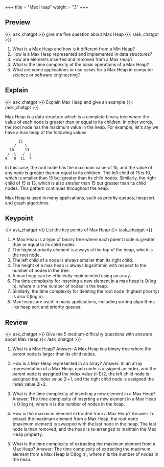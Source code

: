 +++
title = "Max Heap"
weight = "3"
+++
## Preview
{{< ask_chatgpt >}}
give me five question about Max Heap
{{< /ask_chatgpt >}}



1. What is a Max Heap and how is it different from a Min Heap?
2. How is a Max Heap represented and implemented in data structures?
3. How are elements inserted and removed from a Max Heap?
4. What is the time complexity of the basic operations of a Max Heap?
5. What are some applications or use cases for a Max Heap in computer science or software engineering?   

## Explain
{{< ask_chatgpt >}}
Explain Max Heap and give an example
{{< /ask_chatgpt >}}



Max Heap is a data structure which is a complete binary tree where the value of each node is greater than or equal to its children. In other words, the root node has the maximum value in the heap. For example, let's say we have a max heap of the following values:

          15
        /    \
      10     13
     /  \   /  \
    9   8  11  7
    
In this case, the root node has the maximum value of 15, and the value of any node is greater than or equal to its children. The left child of 15 is 10, which is smaller than 15 but greater than its child nodes. Similarly, the right child of 15 is 13, which is also smaller than 15 but greater than its child nodes. This pattern continues throughout the heap. 

Max Heap is used in many applications, such as priority queues, heapsort, and graph algorithms.   

## Keypoint
{{< ask_chatgpt >}}
List the key points of Max Heap
{{< /ask_chatgpt >}}



1. A Max Heap is a type of binary tree where each parent node is greater than or equal to its child nodes.
2. The highest priority element is always at the top of the heap, which is the root node.
3. The left child of a node is always smaller than its right child.
4. The height of a max heap is always logarithmic with respect to the number of nodes in the tree.
5. A max heap can be efficiently implemented using an array.
6. The time complexity for inserting a new element in a max heap is O(log n), where n is the number of nodes in the heap.
7. Similarly, the time complexity for deleting the root node (highest priority) is also O(log n).
8. Max heaps are used in many applications, including sorting algorithms like heap sort and priority queues.   

## Review
{{< ask_chatgpt >}}
Give me 5 medium-difficulty questions with answers about Max Heap
{{< /ask_chatgpt >}}



1. What is a Max Heap?
Answer: A Max Heap is a binary tree where the parent node is larger than its child nodes.

2. How is a Max Heap represented in an array?
Answer: In an array representation of a Max Heap, each node is assigned an index, and the parent node is assigned the index value (i-1)/2, the left child node is assigned the index value 2i+1, and the right child node is assigned the index value 2i+2.

3. What is the time complexity of inserting a new element in a Max Heap?
Answer: The time complexity of inserting a new element in a Max Heap is O(log n), where n is the number of nodes in the heap.

4. How is the maximum element extracted from a Max Heap?
Answer: To extract the maximum element from a Max Heap, the root node (maximum element) is swapped with the last node in the heap. The last node is then removed, and the heap is re-arranged to maintain the Max Heap property.

5. What is the time complexity of extracting the maximum element from a Max Heap?
Answer: The time complexity of extracting the maximum element from a Max Heap is O(log n), where n is the number of nodes in the heap.   

